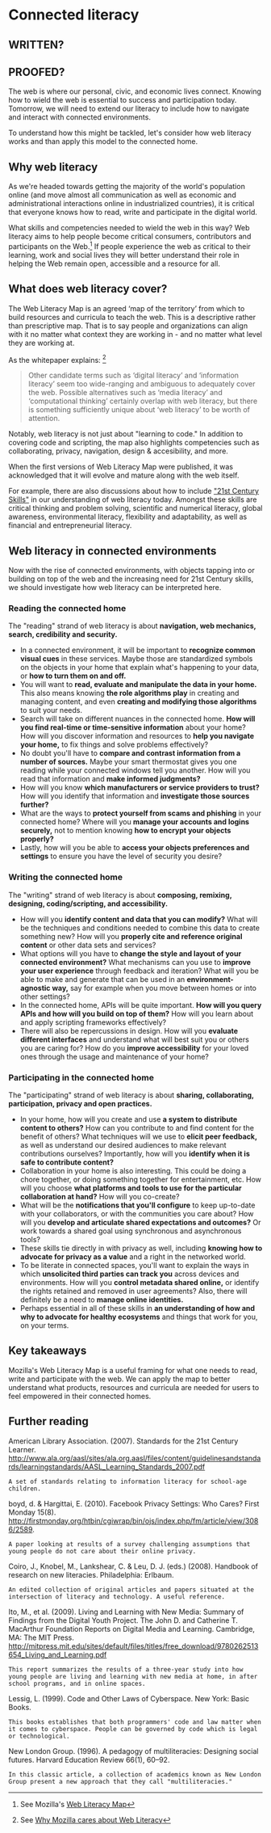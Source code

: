 # Connected literacy 

## WRITTEN?
## PROOFED?

The web is where our personal, civic, and economic lives connect. Knowing how to wield the web is essential to success and participation today. Tomorrow, we will need to extend our literacy to include how to navigate and interact with connected environments. 

To understand how this might be tackled, let's consider how web literacy works and than apply this model to the connected home.

## Why web literacy

As we're headed towards getting the majority of the world's population online (and move almost all communication as well as economic and administrational interactions online in industrialized countries), it is critical that everyone knows how to read, write and participate in the digital world. 

What skills and competencies needed to wield the web in this way? Web literacy aims to help people become critical consumers, contributors and participants on the Web.[^1] If people experience the web as critical to their learning, work and social lives they will better understand their role in helping the Web remain open, accessible and a resource for all. 

## What does web literacy cover?

The Web Literacy Map is an agreed ‘map of the territory’ from which to build resources and curricula to teach the web. This is a descriptive rather than prescriptive map. That is to say people and organizations can align with it no matter what context they are working in - and no matter what level they are working at. 

As the whitepaper explains: [^2]  

> Other candidate terms such as ‘digital literacy’ and ‘information literacy’ seem too wide-ranging and ambiguous to adequately cover the web. Possible alternatives such as ‘media literacy’ and ‘computational thinking’ certainly overlap with web literacy, but there is something sufficiently unique about ‘web literacy’ to be worth of attention.

Notably, web literacy is not just about "learning to code." In addition to covering code and scripting, the map also highlights competencies such as collaborating, privacy, navigation, design & accesibility, and more. 

When the first versions of Web Literacy Map were published, it was acknowledged that it will evolve and mature along with the web itself.

For example, there are also discussions about how to include ["21st Century Skills"](http://www.imls.gov/about/21st_century_skills_list.aspx) in our understanding of web literacy today. Amongst these skills are critical thinking and problem solving, scientific and numerical literacy, global awareness, environmental literacy, flexibility and adaptability, as well as financial and entrepreneurial literacy. 

## Web literacy in connected environments

Now with the rise of connected environments, with objects tapping into or building on top of the web and the increasing need for 21st Century skills, we should investigate how web literacy can be interpreted here. 

### Reading the connected home

The "reading" strand of web literacy is about **navigation, web mechanics, search, credibility and security.** 

* In a connected environment, it will be important to **recognize common visual cues** in these services. Maybe those are standardized symbols on the objects in your home that explain what's happening to your data, or **how to turn them on and off.** 
* You will want to **read, evaluate and manipulate the data in your home.** This also means knowing **the role algorithms play** in creating and managing content, and even **creating and modifying those algorithms** to suit your needs. 
* Search will take on different nuances in the connected home. **How will you find real-time or time-sensitive information** about your home? How will you discover information and resources to **help you navigate your home,** to fix things and solve problems effectively?
* No doubt you'll have to **compare and contrast information from a number of sources.** Maybe your smart thermostat gives you one reading while your connected windows tell you another. How will you read that information and **make informed judgments?** 
* How will you know **which manufacturers or service providers to trust?** How will you identify that information and **investigate those sources further?** 
* What are the ways to **protect yourself from scams and phishing** in your connected home? Where will you **manage your accounts and logins securely,** not to mention knowing **how to encrypt your objects properly?** 
* Lastly, how will you be able to **access your objects preferences and settings** to ensure you have the level of security you desire?

### Writing the connected home

The "writing" strand of web literacy is about **composing, remixing, designing, coding/scripting, and accessibility.** 

* How will you **identify content and data that you can modify?** What will be the techniques and conditions needed to combine this data to create something new? How will you **properly cite and reference original content** or other data sets and services? 
* What options will you have to **change the style and layout of your connected environment?** What mechanisms can you use to **improve your user experience** through feedback and iteration? What will you be able to make and generate that can be used in an **environment-agnostic way,** say for example when you move between homes or into other settings? 
* In the connected home, APIs will be quite important. **How will you query APIs and how will you build on top of them?** How will you learn about and apply scripting frameworks effectively? 
* There will also be repercussions in design. How will you **evaluate different interfaces** and understand what will best suit you or others you are caring for? How do you **improve accessibility** for your loved ones through the usage and maintenance of your home?  
     
### Participating in the connected home

The "participating" strand of web literacy is about **sharing, collaborating, participation, privacy and open practices.**

* In your home, how will you create and use **a system to distribute content to others?** How can you contribute to and find content for the benefit of others? What techniques will we use to **elicit peer feedback,** as well as understand our desired audiences to make relevant contributions ourselves? Importantly, how will you **identify when it is safe to contribute content?**
* Collaboration in your home is also interesting. This could be doing a chore together, or doing something together for entertainment, etc. How will you choose **what platforms and tools to use for the particular collaboration at hand?** How will you co-create? 
* What will be the **notifications that you'll configure** to keep up-to-date with your collaborators, or with the communities you care about? How will you **develop and articulate shared expectations and outcomes?** Or work towards a shared goal using synchronous and asynchronous tools?
* These skills tie directly in with privacy as well, including **knowing how to advocate for privacy as a value** and a right in the networked world. 
* To be literate in connected spaces, you'll want to explain the ways in which **unsolicited third parties can track you** across devices and environments. How will you **control metadata shared online,** or identify the rights retained and removed in user agreements? Also, there will definitely be a need to **manage online identities.** 
* Perhaps essential in all of these skills in **an understanding of how and why to advocate for healthy ecosystems** and things that work for you, on your terms.

## Key takeaways

Mozilla's Web Literacy Map is a useful framing for what one needs to read, write and participate with the web. We can apply the map to better understand what products, resources and curricula are needed for users to feel empowered in their connected homes. 

## Further reading

American Library Association. (2007). Standards for the 21st Century Learner. http://www.ala.org/aasl/sites/ala.org.aasl/files/content/guidelinesandstandards/learningstandards/AASL_Learning_Standards_2007.pdf

    A set of standards relating to information literacy for school-age children.



boyd, d. & Hargittai, E. (2010). Facebook Privacy Settings: Who Cares? First Monday 15(8). http://firstmonday.org/htbin/cgiwrap/bin/ojs/index.php/fm/article/view/3086/2589.

    A paper looking at results of a survey challenging assumptions that young people do not care about their online privacy.


Coiro, J., Knobel, M., Lankshear, C. & Leu, D. J. (eds.) (2008). Handbook of research on new literacies. Philadelphia: Erlbaum.

    An edited collection of original articles and papers situated at the intersection of literacy and technology. A useful reference.



Ito, M., et al. (2009). Living and Learning with New Media: Summary of Findings from the Digital Youth Project. The John D. and Catherine T. MacArthur Foundation Reports on Digital Media and Learning. Cambridge, MA: The MIT Press. http://mitpress.mit.edu/sites/default/files/titles/free_download/9780262513654_Living_and_Learning.pdf

    This report summarizes the results of a three-year study into how young people are living and learning with new media at home, in after school programs, and in online spaces.


Lessig, L. (1999). Code and Other Laws of Cyberspace. New York: Basic Books.

    This books establishes that both programmers' code and law matter when it comes to cyberspace. People can be governed by code which is legal or technological.


New London Group. (1996). A pedagogy of multiliteracies: Designing social futures. Harvard Education Review 66(1), 60–92.

    In this classic article, a collection of academics known as New London Group present a new approach that they call "multiliteracies."
    
    
    
[^1]: See Mozilla's [Web Literacy Map](https://teach.mozilla.org/teach-like-mozilla/web-literacy/)
[^2]: See [Why Mozilla cares about Web Literacy](https://mozilla.github.io/webmaker-whitepaper/)
